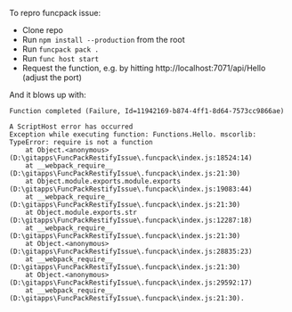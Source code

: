 To repro funcpack issue:

- Clone repo
- Run `npm install --production` from the root
- Run `funcpack pack .`
- Run `func host start`
- Request the function, e.g. by hitting http://localhost:7071/api/Hello (adjust the port)

And it blows up with:

```
Function completed (Failure, Id=11942169-b874-4ff1-8d64-7573cc9866ae)

A ScriptHost error has occurred
Exception while executing function: Functions.Hello. mscorlib: TypeError: require is not a function
    at Object.<anonymous> (D:\gitapps\FuncPackRestifyIssue\.funcpack\index.js:18524:14)
    at __webpack_require__ (D:\gitapps\FuncPackRestifyIssue\.funcpack\index.js:21:30)
    at Object.module.exports.module.exports (D:\gitapps\FuncPackRestifyIssue\.funcpack\index.js:19083:44)
    at __webpack_require__ (D:\gitapps\FuncPackRestifyIssue\.funcpack\index.js:21:30)
    at Object.module.exports.str (D:\gitapps\FuncPackRestifyIssue\.funcpack\index.js:12287:18)
    at __webpack_require__ (D:\gitapps\FuncPackRestifyIssue\.funcpack\index.js:21:30)
    at Object.<anonymous> (D:\gitapps\FuncPackRestifyIssue\.funcpack\index.js:28835:23)
    at __webpack_require__ (D:\gitapps\FuncPackRestifyIssue\.funcpack\index.js:21:30)
    at Object.<anonymous> (D:\gitapps\FuncPackRestifyIssue\.funcpack\index.js:29592:17)
    at __webpack_require__ (D:\gitapps\FuncPackRestifyIssue\.funcpack\index.js:21:30).
```
